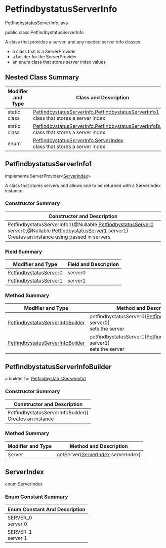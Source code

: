 # PetfindbystatusServerInfo
PetfindbystatusServerInfo.java

public class PetfindbystatusServerInfo

A class that provides a server, and any needed server info classes
- a class that is a ServerProvider
- a builder for the ServerProvider
- an enum class that stores server index values

## Nested Class Summary
| Modifier and Type | Class and Description |
| ----------------- | --------------------- |
| static class | [PetfindbystatusServerInfo.PetfindbystatusServerInfo1](#petfindbystatusserverinfo1)<br>class that stores a server index |
| static class | [PetfindbystatusServerInfo.PetfindbystatusServerInfoBuilder](#petfindbystatusserverinfobuilder)<br>class that stores a server index |
| enum | [PetfindbystatusServerInfo.ServerIndex](#serverindex)<br>class that stores a server index |

## PetfindbystatusServerInfo1
implements ServerProvider<[ServerIndex](#serverindex)><br>

A class that stores servers and allows one to be returned with a ServerIndex instance

### Constructor Summary
| Constructor and Description |
| --------------------------- |
| PetfindbystatusServerInfo1(@Nullable [PetfindbystatusServer0](../../../paths/petfindbystatus/servers/PetfindbystatusServer0.md) server0,@Nullable [PetfindbystatusServer1](../../../paths/petfindbystatus/servers/PetfindbystatusServer1.md) server1)<br>Creates an instance using passed in servers |

### Field Summary
| Modifier and Type | Field and Description |
| ----------------- | --------------------- |
| [PetfindbystatusServer0](../../../paths/petfindbystatus/servers/PetfindbystatusServer0.md) | server0 |
| [PetfindbystatusServer1](../../../paths/petfindbystatus/servers/PetfindbystatusServer1.md) | server1 |

### Method Summary
| Modifier and Type | Method and Description |
| ----------------- | ---------------------- |
| [PetfindbystatusServerInfoBuilder](#petfindbystatusserverinfobuilder) | petfindbystatusServer0([PetfindbystatusServer0](../../../paths/petfindbystatus/servers/PetfindbystatusServer0.md) server0)<br>sets the server |
| [PetfindbystatusServerInfoBuilder](#petfindbystatusserverinfobuilder) | petfindbystatusServer1([PetfindbystatusServer1](../../../paths/petfindbystatus/servers/PetfindbystatusServer1.md) server1)<br>sets the server |

## PetfindbystatusServerInfoBuilder

a builder for [PetfindbystatusServerInfo1](#petfindbystatusserverinfo1)

### Constructor Summary
| Constructor and Description |
| --------------------------- |
| PetfindbystatusServerInfoBuilder()<br>Creates an instance |

### Method Summary
| Modifier and Type | Method and Description |
| ----------------- | ---------------------- |
| Server | getServer([ServerIndex](#serverindex) serverIndex) |


## ServerIndex
enum ServerIndex<br>

### Enum Constant Summary
| Enum Constant And Description |
| ----------------------------- |
| SERVER_0<br>server 0 |
| SERVER_1<br>server 1 |
